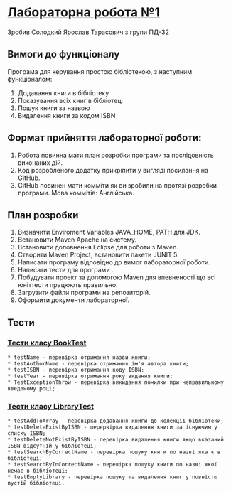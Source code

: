 ﻿# [Лабораторна робота №1](https://github.com/Goodwin251/solodkyi_java_labs/blob/main/README.md)

Зробив Солодкий Ярослав Тарасович з групи ПД-32

## Вимоги до функціоналу

Програма для керування простою бібліотекою, з наступним функціоналом:
1. Додавання книги в бібліотеку
1. Показування всіх книг в  бібліотеці
1. Пошук книги за назвою
1. Видалення книги за кодом ISBN

## Формат прийняття лабораторної роботи: 

1. Робота повинна мати план розробки програми та послідовність виконаних дій.
1. Код розробленого додатку прикріпити у вигляді посилання на GitHub.
1. GitHub повинен мати комміти як ви зробили на протязі розробки програми. Мова коммітів: Англійська.

## План розробки

1. Визначити Enviroment Variables JAVA_HOME, PATH для JDK.
1. Встановити Maven Apache на систему.
1. Встановити доповнення Eclipse для роботи з Maven.
1. Створити Maven Project, встановити пакети JUNIT 5.
1. Написати програму відповідно до вимог лабораторної роботи.
1. Написати тести для програми .
1. Побудувати проект за допомогою Maven для впевненості що всі юніттести працюють правильно.
1. Загрузити файли програми на репозиторій.
1. Оформити документи лабораторної.

## Тести

### [Тести класу BookTest](https://github.com/Goodwin251/solodkyi_java_labs/blob/main/src/test/java/com/solodkyi/java_labs/Lab1Test/BookTest.java)
	* testName - перевірка отримання назви книги;
	* testAuthorName - перевірка отримання ім'я автора книги;
	* testISBN - перевірка отримання коду ISBN;
	* testYear - перевірка отримання року видання книги;
	* TestExceptionThrow - перевірка викидання помилки при неправильному введеному році;

### [Тести класу LibraryTest](https://github.com/Goodwin251/solodkyi_java_labs/blob/main/src/test/java/com/solodkyi/java_labs/Lab1Test/LibraryTest.java)
	* testAddToArray - перевірка додавання книги до колекції бібліотеки;
	* testDeleteExistByISBN - перервірка видалення книги за існуючим у списку ISBN;
	* testDeleteNotExistByISBN - перевірка видалення книги якщо вказаний ISBN відсутній у бібліотеці;
	* testSearchByCorrectName - перевірка пошуку книги по назві яка є в бібліотеці;
 	* testSearchByInCorrectName - перевірка пошуку книги по назві якої немає в бібліотеці;
	* testEmptyLibrary - перевірка пошуку та видалення книг у повністю пустій бібліотеці.
